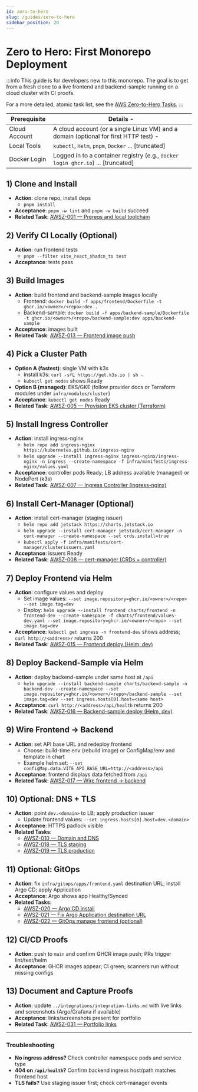 ```yaml
---
id: zero-to-hero
slug: /guides/zero-to-hero
sidebar_position: 20
---
```


# Zero to Hero: First Monorepo Deployment

:::info This guide is for developers new to this monorepo. The goal is to get from a fresh clone to a live frontend and backend-sample running on a cloud cluster with CI proofs.

For a more detailed, atomic task list, see the [AWS Zero-to-Hero Tasks](/tasks/00-setup/aws-zero-to-hero). :::

| Prerequisite | Details - |
| --- | --- |
| Cloud Account | A cloud account (or a single Linux VM) and a domain (optional for first HTTP test) - |
| Local Tools | `kubectl`, `Helm`, `pnpm`, `Docker` ... [truncated] |
| Docker Login | Logged in to a container registry (e.g., `docker login ghcr.io`) ... [truncated] |

## 1) Clone and Install

- **Action**: clone repo, install deps
  - `pnpm install`
- **Acceptance**: `pnpm -w lint` and `pnpm -w build` succeed
- **Related Task**: [AWSZ-001 — Prereqs and local toolchain](/tasks/00-setup/aws-zero-to-hero#awsz-001--prereqs-and-local-toolchain)

## 2) Verify CI Locally (Optional)

- **Action**: run frontend tests
  - `pnpm --filter vite_react_shadcn_ts test`
- **Acceptance**: tests pass

## 3) Build Images

- **Action**: build frontend and backend-sample images locally
  - Frontend: `docker build -f apps/frontend/Dockerfile -t ghcr.io/<owner>/<repo>:dev .`
  - Backend-sample: `docker build -f apps/backend-sample/Dockerfile -t ghcr.io/<owner>/<repo>/backend-sample:dev apps/backend-sample`
- **Acceptance**: images built
- **Related Task**: [AWSZ-013 — Frontend image push](/tasks/00-setup/aws-zero-to-hero#awsz-013--frontend-image-push)

## 4) Pick a Cluster Path

- **Option A (fastest)**: single VM with k3s
  - Install k3s: `curl -sfL https://get.k3s.io | sh -`
  - `kubectl get nodes` shows Ready
- **Option B (managed)**: EKS/GKE (follow provider docs or Terraform modules under `infra/modules/cluster`)
- **Acceptance**: `kubectl get nodes` Ready
- **Related Task**: [AWSZ-005 — Provision EKS cluster (Terraform)](/tasks/00-setup/aws-zero-to-hero#awsz-005--provision-eks-cluster-terraform)

## 5) Install Ingress Controller

- **Action**: install ingress-nginx
  - `helm repo add ingress-nginx https://kubernetes.github.io/ingress-nginx`
  - `helm upgrade --install ingress-nginx ingress-nginx/ingress-nginx -n ingress --create-namespace -f infra/manifests/ingress-nginx/values.yaml`
- **Acceptance**: controller pods Ready; LB address available (managed) or NodePort (k3s)
- **Related Task**: [AWSZ-007 — Ingress Controller (ingress-nginx)](/tasks/00-setup/aws-zero-to-hero#awsz-007--ingress-controller-ingress-nginx)

## 6) Install Cert-Manager (Optional)

- **Action**: install cert-manager (staging issuer)
  - `helm repo add jetstack https://charts.jetstack.io`
  - `helm upgrade --install cert-manager jetstack/cert-manager -n cert-manager --create-namespace --set crds.install=true`
  - `kubectl apply -f infra/manifests/cert-manager/clusterissuers.yaml`
- **Acceptance**: issuers Ready
- **Related Task**: [AWSZ-008 — cert-manager (CRDs + controller)](/tasks/00-setup/aws-zero-to-hero#awsz-008--cert-manager-crds--controller)

## 7) Deploy Frontend via Helm

- **Action**: configure values and deploy
  - Set image values: `--set image.repository=ghcr.io/<owner>/<repo> --set image.tag=dev`
  - Deploy: `helm upgrade --install frontend charts/frontend -n frontend-dev --create-namespace -f charts/frontend/values-dev.yaml --set image.repository=ghcr.io/<owner>/<repo> --set image.tag=dev`
- **Acceptance**: `kubectl get ingress -n frontend-dev` shows address; `curl http://<address>/` returns 200
- **Related Task**: [AWSZ-015 — Frontend deploy (Helm, dev)](/tasks/00-setup/aws-zero-to-hero#awsz-015--frontend-deploy-helm-dev)

## 8) Deploy Backend-Sample via Helm

- **Action**: deploy backend-sample under same host at `/api`
  - `helm upgrade --install backend-sample charts/backend-sample -n backend-dev --create-namespace --set image.repository=ghcr.io/<owner>/<repo>/backend-sample --set image.tag=dev --set ingress.hosts[0].host=<same host>`
- **Acceptance**: `curl http://<address>/api/health` returns 200
- **Related Task**: [AWSZ-016 — Backend-sample deploy (Helm, dev)](/tasks/00-setup/aws-zero-to-hero#awsz-016--backend-sample-deploy-helm-dev)

## 9) Wire Frontend → Backend

- **Action**: set API base URL and redeploy frontend
  - Choose: build-time env (rebuild image) or ConfigMap/env and template in chart
  - Example helm set: `--set configMap.data.VITE_API_BASE_URL=http://<address>/api`
- **Acceptance**: frontend displays data fetched from `/api`
- **Related Task**: [AWSZ-017 — Wire frontend → backend](/tasks/00-setup/aws-zero-to-hero#awsz-017--wire-frontend--backend)

## 10) Optional: DNS + TLS

- **Action**: point `dev.<domain>` to LB; apply production issuer
  - Update frontend values: `--set ingress.hosts[0].host=dev.<domain>`
- **Acceptance**: HTTPS padlock visible
- **Related Tasks**:
  - [AWSZ-010 — Domain and DNS](/tasks/00-setup/aws-zero-to-hero#awsz-010--domain-and-dns-manual-or-via-externaldns)
  - [AWSZ-018 — TLS staging](/tasks/00-setup/aws-zero-to-hero#awsz-018--tls-staging)
  - [AWSZ-019 — TLS production](/tasks/00-setup/aws-zero-to-hero#awsz-019--tls-production)

## 11) Optional: GitOps

- **Action**: fix `infra/gitops/apps/frontend.yaml` destination URL; install Argo CD; apply Application
- **Acceptance**: Argo shows app Healthy/Synced
- **Related Tasks**:
  - [AWSZ-020 — Argo CD install](/tasks/00-setup/aws-zero-to-hero#awsz-020--argo-cd-install)
  - [AWSZ-021 — Fix Argo Application destination URL](/tasks/00-setup/aws-zero-to-hero#awsz-021--fix-argo-application-destination-url)
  - [AWSZ-022 — GitOps manage frontend (optional)](/tasks/00-setup/aws-zero-to-hero#awsz-022--gitops-manage-frontend-optional)

## 12) CI/CD Proofs

- **Action**: push to `main` and confirm GHCR image push; PRs trigger lint/test/helm
- **Acceptance**: GHCR images appear; CI green; scanners run without missing configs

## 13) Document and Capture Proofs

- **Action**: update `../integrations/integration-links.md` with live links and screenshots (Argo/Grafana if available)
- **Acceptance**: links/screenshots present for portfolio
- **Related Task**: [AWSZ-031 — Portfolio links](/tasks/00-setup/aws-zero-to-hero#awsz-031--portfolio-links)

---

### Troubleshooting

- **No ingress address?** Check controller namespace pods and service type
- **404 on `/api/health`?** Confirm backend ingress host/path matches frontend host
- **TLS fails?** Use staging issuer first; check cert-manager events
